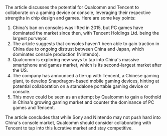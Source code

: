The article discusses the potential for Qualcomm and Tencent to collaborate on a gaming device or console, leveraging their respective strengths in chip design and games. Here are some key points:

1. China's ban on consoles was lifted in 2015, but PC games have dominated the market since then, with Tencent Holdings Ltd. being the largest purveyor.
2. The article suggests that consoles haven't been able to gain traction in China due to ongoing distrust between China and Japan, which dominates console production (Nintendo).
3. Qualcomm is exploring new ways to tap into China's massive smartphone and games market, which is its second-largest market after the US.
4. The company has announced a tie-up with Tencent, a Chinese gaming giant, to develop Snapdragon-based mobile gaming devices, hinting at potential collaboration on a standalone portable gaming device or console.
5. This move could be seen as an attempt by Qualcomm to gain a foothold in China's growing gaming market and counter the dominance of PC games and Tencent.

The article concludes that while Sony and Nintendo may not push hard into China's console market, Qualcomm should consider collaborating with Tencent to tap into this lucrative market and stay competitive.